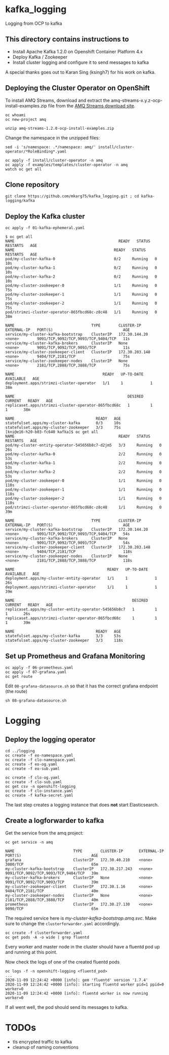 # kafka_logging
Logging from OCP to kafka

## This directory contains instructions to 

* Install Apache Kafka 1.2.0 on Openshift Container Platform 4.x
* Deploy Kafka / Zookeeper
* Install cluster logging and configure it to send messages to kafka

A special thanks goes out to Karan Sing (ksingh7) for his work on kafka.

## Deploying the Cluster Operator on OpenShift

To install AMQ Streams, download and extract the amq-streams-x.y.z-ocp-install-examples.zip file from the [AMQ Streams download site](https://access.redhat.com/jbossnetwork/restricted/listSoftware.html?downloadType=distributions&product=jboss.amq.streams).


```
oc whoami
oc new-project amq

unzip amq-streams-1.2.0-ocp-install-examples.zip
```

Change the namespace in the unzipped files:
```
sed -i 's/namespace: .*/namespace: amq/' install/cluster-operator/*RoleBinding*.yaml
```
```
oc apply -f install/cluster-operator -n amq
oc apply -f examples/templates/cluster-operator -n amq
watch oc get all
```

## Clone repository
```
git clone https://github.com/mkarg75/kafka_logging.git ; cd kafka-logging/kafka
```

## Deploy the Kafka cluster
```
oc apply -f 01-kafka-ephemeral.yaml
```
```
$ oc get all
NAME                                              READY   STATUS    RESTARTS   AGE
NAME                                            READY   STATUS    RESTARTS   AGE
pod/my-cluster-kafka-0                          0/2     Running   0          10s
pod/my-cluster-kafka-1                          0/2     Running   0          10s
pod/my-cluster-kafka-2                          0/2     Running   0          10s
pod/my-cluster-zookeeper-0                      1/1     Running   0          75s
pod/my-cluster-zookeeper-1                      1/1     Running   0          75s
pod/my-cluster-zookeeper-2                      1/1     Running   0          75s
pod/strimzi-cluster-operator-865fbcd68c-z8c48   1/1     Running   0          38m

NAME                                  TYPE        CLUSTER-IP       EXTERNAL-IP   PORT(S)                               AGE
service/my-cluster-kafka-bootstrap    ClusterIP   172.30.144.20    <none>        9091/TCP,9092/TCP,9093/TCP,9404/TCP   11s
service/my-cluster-kafka-brokers      ClusterIP   None             <none>        9091/TCP,9092/TCP,9093/TCP            11s
service/my-cluster-zookeeper-client   ClusterIP   172.30.203.148   <none>        9404/TCP,2181/TCP                     75s
service/my-cluster-zookeeper-nodes    ClusterIP   None             <none>        2181/TCP,2888/TCP,3888/TCP            75s

NAME                                       READY   UP-TO-DATE   AVAILABLE   AGE
deployment.apps/strimzi-cluster-operator   1/1     1            1           38m

NAME                                                  DESIRED   CURRENT   READY   AGE
replicaset.apps/strimzi-cluster-operator-865fbcd68c   1         1         1       38m

NAME                                    READY   AGE
statefulset.apps/my-cluster-kafka       0/3     10s
statefulset.apps/my-cluster-zookeeper   3/3     75s
[kni@e16-h20-b03-fc640 kafka]$ oc get all
NAME                                              READY   STATUS    RESTARTS   AGE
pod/my-cluster-entity-operator-545656b8c7-d2jm5   3/3     Running   0          26s
pod/my-cluster-kafka-0                            2/2     Running   0          53s
pod/my-cluster-kafka-1                            2/2     Running   0          53s
pod/my-cluster-kafka-2                            2/2     Running   0          53s
pod/my-cluster-zookeeper-0                        1/1     Running   0          118s
pod/my-cluster-zookeeper-1                        1/1     Running   0          118s
pod/my-cluster-zookeeper-2                        1/1     Running   0          118s
pod/strimzi-cluster-operator-865fbcd68c-z8c48     1/1     Running   0          39m

NAME                                  TYPE        CLUSTER-IP       EXTERNAL-IP   PORT(S)                               AGE
service/my-cluster-kafka-bootstrap    ClusterIP   172.30.144.20    <none>        9091/TCP,9092/TCP,9093/TCP,9404/TCP   54s
service/my-cluster-kafka-brokers      ClusterIP   None             <none>        9091/TCP,9092/TCP,9093/TCP            54s
service/my-cluster-zookeeper-client   ClusterIP   172.30.203.148   <none>        9404/TCP,2181/TCP                     118s
service/my-cluster-zookeeper-nodes    ClusterIP   None             <none>        2181/TCP,2888/TCP,3888/TCP            118s

NAME                                         READY   UP-TO-DATE   AVAILABLE   AGE
deployment.apps/my-cluster-entity-operator   1/1     1            1           26s
deployment.apps/strimzi-cluster-operator     1/1     1            1           39m

NAME                                                    DESIRED   CURRENT   READY   AGE
replicaset.apps/my-cluster-entity-operator-545656b8c7   1         1         1       26s
replicaset.apps/strimzi-cluster-operator-865fbcd68c     1         1         1       39m

NAME                                    READY   AGE
statefulset.apps/my-cluster-kafka       3/3     53s
statefulset.apps/my-cluster-zookeeper   3/3     118s
```
## Set up Prometheus and Grafana Monitoring
```
oc apply -f 06-prometheus.yaml
oc apply -f 07-grafana.yaml
oc get route
```
Edit `08-grafana-datasource.sh` so that it has the correct grafana endpoint (the route)
```
sh 08-grafana-datasource.sh
```

# Logging

## Deploy the logging operator
```
cd ../logging
oc create -f eo-namespace.yaml
oc create -f clo-namespace.yaml
oc create -f eo-og.yaml
oc create -f eo-sub.yaml

oc create -f clo-og.yaml
oc create -f clo-sub.yaml
oc get csv -n openshift-logging
oc create -f clo-instance.yaml
oc create -f kafka-secret.yaml
```

The last step creates a logging instance that does **not** start Elasticsearch.

## Create a logforwarder to kafka

Get the service from the amq project:
```
oc get service -n amq

NAME                          TYPE        CLUSTER-IP       EXTERNAL-IP   PORT(S)                               AGE
grafana                       ClusterIP   172.30.40.210    <none>        3000/TCP                              65m
my-cluster-kafka-bootstrap    ClusterIP   172.30.217.243   <none>        9091/TCP,9092/TCP,9093/TCP,9404/TCP   39m
my-cluster-kafka-brokers      ClusterIP   None             <none>        9091/TCP,9092/TCP,9093/TCP            39m
my-cluster-zookeeper-client   ClusterIP   172.30.1.16      <none>        9404/TCP,2181/TCP                     40m
my-cluster-zookeeper-nodes    ClusterIP   None             <none>        2181/TCP,2888/TCP,3888/TCP            40m
prometheus                    ClusterIP   172.30.27.130    <none>        9090/TCP                              65m
```

The required service here is *my-cluster-kafka-bootstrap.amq.svc*. Make sure to change the `clusterforwarder.yaml` accordingly. 

```
oc create -f clusterforwarder.yaml
oc get pods -A -o wide | grep fluentd
```
Every worker and master node in the cluster should have a fluentd pod up and running at this point.


Now check the logs of one of the created fluentd pods
```
oc logs -f -n openshift-logging <fluentd_pod>
...
2020-11-09 12:24:42 +0000 [info]: gem 'fluentd' version '1.7.4'
2020-11-09 12:24:42 +0000 [info]: starting fluentd worker pid=1 ppid=0 worker=0
2020-11-09 12:24:42 +0000 [info]: fluentd worker is now running worker=0
```

If all went well, the pod should send its messages to kafka. 

# TODOs

* tls encrypted traffic to kafka
* cleanup of naming conventions

